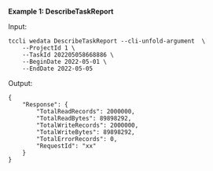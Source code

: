 **Example 1: DescribeTaskReport**



Input: 

```
tccli wedata DescribeTaskReport --cli-unfold-argument  \
    --ProjectId 1 \
    --TaskId 202205058668886 \
    --BeginDate 2022-05-01 \
    --EndDate 2022-05-05
```

Output: 
```
{
    "Response": {
        "TotalReadRecords": 2000000,
        "TotalReadBytes": 89898292,
        "TotalWriteRecords": 2000000,
        "TotalWriteBytes": 89898292,
        "TotalErrorRecords": 0,
        "RequestId": "xx"
    }
}
```

